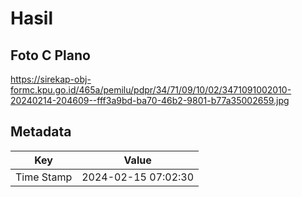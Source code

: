 # Hasil

## Foto C Plano

https://sirekap-obj-formc.kpu.go.id/465a/pemilu/pdpr/34/71/09/10/02/3471091002010-20240214-204609--fff3a9bd-ba70-46b2-9801-b77a35002659.jpg


## Metadata

| Key        | Value               |
| ---------- | ------------------- |
| Time Stamp | 2024-02-15 07:02:30 |



